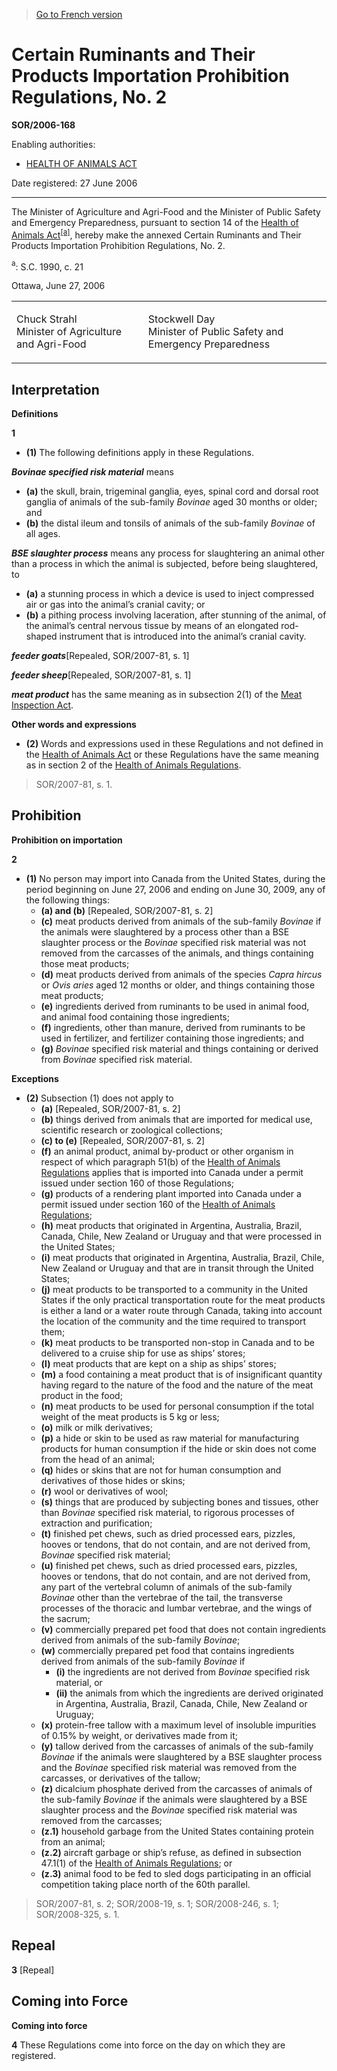 > [Go to French version](/fr/Règlements/Décrets,%20ordonnances%20et%20règlements%20statutaires/2006/168.md)

# Certain Ruminants and Their Products Importation Prohibition Regulations, No. 2

**SOR/2006-168**

Enabling authorities: 
- [HEALTH OF ANIMALS ACT](/en/Acts/Statutes%20of%20Canada/1990/c.%2021.md)

Date registered: 27 June 2006

----------

The Minister of Agriculture and Agri-Food and the Minister of Public Safety and Emergency Preparedness, pursuant to section 14 of the [Health of Animals Act](/en/Acts/Statutes%20of%20Canada/1990/c.%2021.md)<sup><a href='#fn_3008_hq_212'>[a]</a></sup>, hereby make the annexed Certain Ruminants and Their Products Importation Prohibition Regulations, No. 2.

<a name='fn_3008_hq_212'><sup>a</sup></a>: S.C. 1990, c. 21<br />

Ottawa, June 27, 2006


<table>
<tr>
<td>
<p>Chuck Strahl<br />Minister of Agriculture and Agri-Food<br /></p></td>
<td>
<p>Stockwell Day<br />Minister of Public Safety and Emergency Preparedness<br /></p></td>
</tr>
</table>





## Interpretation



**Definitions**

**1** 

- **(1)** The following definitions apply in these Regulations.

****Bovinae* specified risk material*** means
- **(a)** the skull, brain, trigeminal ganglia, eyes, spinal cord and dorsal root ganglia of animals of the sub-family *Bovinae* aged 30 months or older; and
- **(b)** the distal ileum and tonsils of animals of the sub-family *Bovinae* of all ages.

***BSE slaughter process*** means any process for slaughtering an animal other than a process in which the animal is subjected, before being slaughtered, to
- **(a)** a stunning process in which a device is used to inject compressed air or gas into the animal’s cranial cavity; or
- **(b)** a pithing process involving laceration, after stunning of the animal, of the animal’s central nervous tissue by means of an elongated rod-shaped instrument that is introduced into the animal’s cranial cavity.

***feeder goats***[Repealed, SOR/2007-81, s. 1]

***feeder sheep***[Repealed, SOR/2007-81, s. 1]

***meat product*** has the same meaning as in subsection 2(1) of the [Meat Inspection Act](/en/Acts/Statutes%20of%20Canada/1985/c.%2025%20(1st%20Supp.).md).

**Other words and expressions**

- **(2)** Words and expressions used in these Regulations and not defined in the [Health of Animals Act](/en/Acts/Statutes%20of%20Canada/1990/c.%2021.md) or these Regulations have the same meaning as in section 2 of the [Health of Animals Regulations](/en/Regulations/Consolidated%20Regulations%20of%20Canada/201-300/C.R.C.,%20c.%20296.md).
> SOR/2007-81, s. 1.





## Prohibition



**Prohibition on importation**

**2** 

- **(1)** No person may import into Canada from the United States, during the period beginning on June 27, 2006 and ending on June 30, 2009, any of the following things:
	- **(a) and (b)** [Repealed, SOR/2007-81, s. 2]
	- **(c)** meat products derived from animals of the sub-family *Bovinae* if the animals were slaughtered by a process other than a BSE slaughter process or the *Bovinae* specified risk material was not removed from the carcasses of the animals, and things containing those meat products;
	- **(d)** meat products derived from animals of the species *Capra hircus* or *Ovis aries* aged 12 months or older, and things containing those meat products;
	- **(e)** ingredients derived from ruminants to be used in animal food, and animal food containing those ingredients;
	- **(f)** ingredients, other than manure, derived from ruminants to be used in fertilizer, and fertilizer containing those ingredients; and
	- **(g)** *Bovinae* specified risk material and things containing or derived from *Bovinae* specified risk material.

**Exceptions**

- **(2)** Subsection (1) does not apply to
	- **(a)** [Repealed, SOR/2007-81, s. 2]
	- **(b)** things derived from animals that are imported for medical use, scientific research or zoological collections;
	- **(c) to (e)** [Repealed, SOR/2007-81, s. 2]
	- **(f)** an animal product, animal by-product or other organism in respect of which paragraph 51(b) of the [Health of Animals Regulations](/en/Regulations/Consolidated%20Regulations%20of%20Canada/201-300/C.R.C.,%20c.%20296.md) applies that is imported into Canada under a permit issued under section 160 of those Regulations;
	- **(g)** products of a rendering plant imported into Canada under a permit issued under section 160 of the [Health of Animals Regulations](/en/Regulations/Consolidated%20Regulations%20of%20Canada/201-300/C.R.C.,%20c.%20296.md);
	- **(h)** meat products that originated in Argentina, Australia, Brazil, Canada, Chile, New Zealand or Uruguay and that were processed in the United States;
	- **(i)** meat products that originated in Argentina, Australia, Brazil, Chile, New Zealand or Uruguay and that are in transit through the United States;
	- **(j)** meat products to be transported to a community in the United States if the only practical transportation route for the meat products is either a land or a water route through Canada, taking into account the location of the community and the time required to transport them;
	- **(k)** meat products to be transported non-stop in Canada and to be delivered to a cruise ship for use as ships’ stores;
	- **(l)** meat products that are kept on a ship as ships’ stores;
	- **(m)** a food containing a meat product that is of insignificant quantity having regard to the nature of the food and the nature of the meat product in the food;
	- **(n)** meat products to be used for personal consumption if the total weight of the meat products is 5 kg or less;
	- **(o)** milk or milk derivatives;
	- **(p)** a hide or skin to be used as raw material for manufacturing products for human consumption if the hide or skin does not come from the head of an animal;
	- **(q)** hides or skins that are not for human consumption and derivatives of those hides or skins;
	- **(r)** wool or derivatives of wool;
	- **(s)** things that are produced by subjecting bones and tissues, other than *Bovinae* specified risk material, to rigorous processes of extraction and purification;
	- **(t)** finished pet chews, such as dried processed ears, pizzles, hooves or tendons, that do not contain, and are not derived from, *Bovinae* specified risk material;
	- **(u)** finished pet chews, such as dried processed ears, pizzles, hooves or tendons, that do not contain, and are not derived from, any part of the vertebral column of animals of the sub-family *Bovinae* other than the vertebrae of the tail, the transverse processes of the thoracic and lumbar vertebrae, and the wings of the sacrum;
	- **(v)** commercially prepared pet food that does not contain ingredients derived from animals of the sub-family *Bovinae*;
	- **(w)** commercially prepared pet food that contains ingredients derived from animals of the sub-family *Bovinae* if
		- **(i)** the ingredients are not derived from *Bovinae* specified risk material, or
		- **(ii)** the animals from which the ingredients are derived originated in Argentina, Australia, Brazil, Canada, Chile, New Zealand or Uruguay;
	- **(x)** protein-free tallow with a maximum level of insoluble impurities of 0.15% by weight, or derivatives made from it;
	- **(y)** tallow derived from the carcasses of animals of the sub-family *Bovinae* if the animals were slaughtered by a BSE slaughter process and the *Bovinae* specified risk material was removed from the carcasses, or derivatives of the tallow;
	- **(z)** dicalcium phosphate derived from the carcasses of animals of the sub-family *Bovinae* if the animals were slaughtered by a BSE slaughter process and the *Bovinae* specified risk material was removed from the carcasses;
	- **(z.1)** household garbage from the United States containing protein from an animal;
	- **(z.2)** aircraft garbage or ship’s refuse, as defined in subsection 47.1(1) of the [Health of Animals Regulations](/en/Regulations/Consolidated%20Regulations%20of%20Canada/201-300/C.R.C.,%20c.%20296.md); or
	- **(z.3)** animal food to be fed to sled dogs participating in an official competition taking place north of the 60th parallel.
> SOR/2007-81, s. 2; SOR/2008-19, s. 1; SOR/2008-246, s. 1; SOR/2008-325, s. 1.





## Repeal


**3** [Repeal]




## Coming into Force



**Coming into force**

**4** These Regulations come into force on the day on which they are registered.


